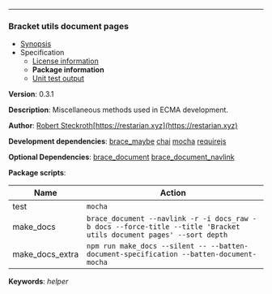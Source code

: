 
---
### Bracket utils document pages
* [Synopsis](https://github.com/restarian/bracket_utils/blob/master/docs/synopsis.md)
* Specification
  * [License information](https://github.com/restarian/bracket_utils/blob/master/docs/specification/license_information.md)
  * **Package information**
  * [Unit test output](https://github.com/restarian/bracket_utils/blob/master/docs/specification/unit_test_output.md)
 
 
**Version**: 0.3.1

**Description**: Miscellaneous methods used in ECMA development.

**Author**: [Robert Steckroth](mailto:RobertSteckroth@gmail.com)[https://restarian.xyz](https://restarian.xyz)

**Development dependencies**: [brace_maybe](https://npmjs.org/package/brace_maybe) [chai](https://npmjs.org/package/chai) [mocha](https://npmjs.org/package/mocha) [requirejs](https://npmjs.org/package/requirejs)

**Optional Dependencies**: [brace_document](https://npmjs.org/package/brace_document) [brace_document_navlink](https://npmjs.org/package/brace_document_navlink)

**Package scripts**:

| Name | Action |
| ---- | ------ |
 | test | ```mocha``` |
 | make_docs | ```brace_document --navlink -r -i docs_raw -b docs --force-title --title 'Bracket utils document pages' --sort depth``` |
 | make_docs_extra | ```npm run make_docs --silent -- --batten-document-specification --batten-document-mocha``` |

**Keywords**: *helper*
